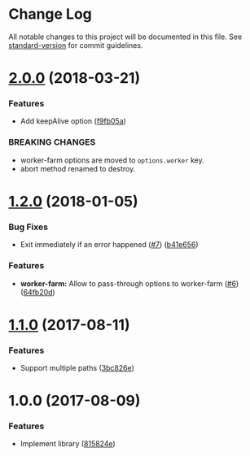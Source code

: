 # Change Log

All notable changes to this project will be documented in this file. See
[standard-version](https://github.com/conventional-changelog/standard-version)
for commit guidelines.

<a name="2.0.0"></a>

# [2.0.0](https://github.com/researchgate/node-file-processor/compare/v1.2.0...v2.0.0) (2018-03-21)

### Features

- Add keepAlive option
  ([f9fb05a](https://github.com/researchgate/node-file-processor/commit/f9fb05a))

### BREAKING CHANGES

- worker-farm options are moved to `options.worker` key.
- abort method renamed to destroy.

<a name="1.2.0"></a>

# [1.2.0](https://github.com/researchgate/node-file-processor/compare/v1.1.0...v1.2.0) (2018-01-05)

### Bug Fixes

- Exit immediately if an error happened
  ([#7](https://github.com/researchgate/node-file-processor/issues/7))
  ([b41e656](https://github.com/researchgate/node-file-processor/commit/b41e656))

### Features

- **worker-farm:** Allow to pass-through options to worker-farm
  ([#6](https://github.com/researchgate/node-file-processor/issues/6))
  ([64fb20d](https://github.com/researchgate/node-file-processor/commit/64fb20d))

<a name="1.1.0"></a>

# [1.1.0](https://github.com/researchgate/node-file-processor/compare/v1.0.0...v1.1.0) (2017-08-11)

### Features

- Support multiple paths
  ([3bc826e](https://github.com/researchgate/node-file-processor/commit/3bc826e))

<a name="1.0.0"></a>

# 1.0.0 (2017-08-09)

### Features

- Implement library
  ([815824e](https://github.com/researchgate/node-file-processor/commit/815824e))
